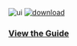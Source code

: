 ![ui](https://i.imgur.com/m2vqkiw.png)
[![download](https://i.imgur.com/M7vpTWe.png)](https://routinehub.co/shortcut/1421)

### [View the Guide](https://paddy-1304.github.io/UI-Utilities-Page/guide)
